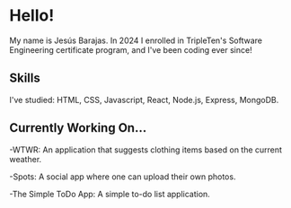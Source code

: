 # Hello!

My name is Jesús Barajas. In 2024 I enrolled in TripleTen's Software Engineering certificate program, and I've been coding ever since!

## Skills

I've studied: HTML, CSS, Javascript, React, Node.js, Express, MongoDB.

## Currently Working On...

-WTWR: An application that suggests clothing items based on the current weather.

-Spots: A social app where one can upload their own photos.

-The Simple ToDo App: A simple to-do list application.
